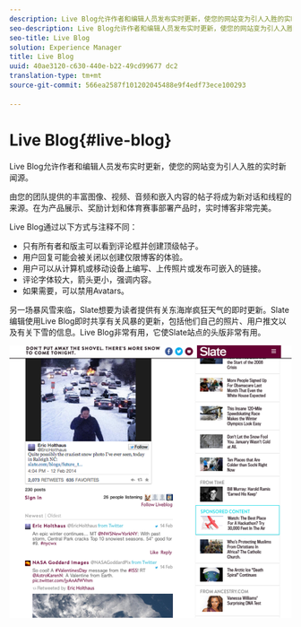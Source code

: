 ```yaml
---
description: Live Blog允许作者和编辑人员发布实时更新，使您的网站变为引人入胜的实时新闻源。
seo-description: Live Blog允许作者和编辑人员发布实时更新，使您的网站变为引人入胜的实时新闻源。
seo-title: Live Blog
solution: Experience Manager
title: Live Blog
uuid: 40ae3120-c630-440e-b22-49cd99677 dc2
translation-type: tm+mt
source-git-commit: 566ea2587f101202045488e9f4edf73ece100293

---
```



# Live Blog{#live-blog}

Live Blog允许作者和编辑人员发布实时更新，使您的网站变为引人入胜的实时新闻源。

由您的团队提供的丰富图像、视频、音频和嵌入内容的帖子将成为新对话和线程的来源。在为产品展示、奖励计划和体育赛事部署产品时，实时博客非常完美。

Live Blog通过以下方式与注释不同：

* 只有所有者和版主可以看到评论框并创建顶级帖子。
* 用户回复可能会被关闭以创建仅限博客的体验。
* 用户可以从计算机或移动设备上编写、上传照片或发布可嵌入的链接。
* 评论字体较大，箭头更小，强调内容。
* 如果需要，可以禁用Avatars。

另一场暴风雪来临，Slate想要为读者提供有关东海岸疯狂天气的即时更新。Slate编辑使用Live Blog即时共享有关风暴的更新，包括他们自己的照片、用户推文以及有关下雪的信息。Live Blog非常有用，它使Slate站点的头版非常有用。

![](assets/LiveBlogSlate_example.png)

